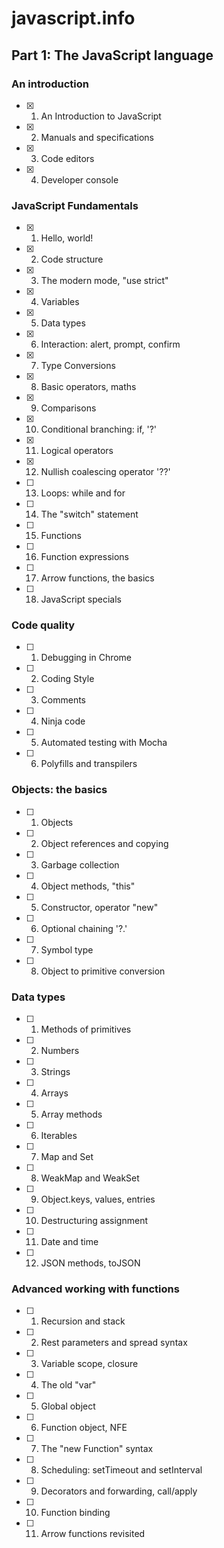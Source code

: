 # javascript.info

## Part 1: The JavaScript language

### An introduction

- [x] 01. An Introduction to JavaScript
- [x] 02. Manuals and specifications
- [x] 03. Code editors
- [x] 04. Developer console

### JavaScript Fundamentals

- [x] 01. Hello, world!
- [x] 02. Code structure
- [x] 03. The modern mode, "use strict"
- [x] 04. Variables
- [x] 05. Data types
- [x] 06. Interaction: alert, prompt, confirm
- [x] 07. Type Conversions
- [x] 08. Basic operators, maths
- [x] 09. Comparisons
- [x] 10. Conditional branching: if, '?'
- [x] 11. Logical operators
- [x] 12. Nullish coalescing operator '??'
- [ ] 13. Loops: while and for
- [ ] 14. The "switch" statement
- [ ] 15. Functions
- [ ] 16. Function expressions
- [ ] 17. Arrow functions, the basics
- [ ] 18. JavaScript specials

### Code quality

- [ ] 01. Debugging in Chrome
- [ ] 02. Coding Style
- [ ] 03. Comments
- [ ] 04. Ninja code
- [ ] 05. Automated testing with Mocha
- [ ] 06. Polyfills and transpilers

### Objects: the basics

- [ ] 01. Objects
- [ ] 02. Object references and copying
- [ ] 03. Garbage collection
- [ ] 04. Object methods, "this"
- [ ] 05. Constructor, operator "new"
- [ ] 06. Optional chaining '?.'
- [ ] 07. Symbol type
- [ ] 08. Object to primitive conversion

### Data types

- [ ] 01. Methods of primitives
- [ ] 02. Numbers
- [ ] 03. Strings
- [ ] 04. Arrays
- [ ] 05. Array methods
- [ ] 06. Iterables
- [ ] 07. Map and Set
- [ ] 08. WeakMap and WeakSet
- [ ] 09. Object.keys, values, entries
- [ ] 10. Destructuring assignment
- [ ] 11. Date and time
- [ ] 12. JSON methods, toJSON

### Advanced working with functions

- [ ] 01. Recursion and stack
- [ ] 02. Rest parameters and spread syntax
- [ ] 03. Variable scope, closure
- [ ] 04. The old "var"
- [ ] 05. Global object
- [ ] 06. Function object, NFE
- [ ] 07. The "new Function" syntax
- [ ] 08. Scheduling: setTimeout and setInterval
- [ ] 09. Decorators and forwarding, call/apply
- [ ] 10. Function binding
- [ ] 11. Arrow functions revisited



